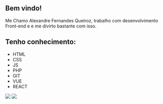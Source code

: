 ## Bem vindo!

Me Chamo Alexandre Fernandes Queiroz, trabalho com desenvolvimento Front-end e e me divirto bastante com isso.
##
## Tenho conhecimento:

+ HTML
+ CSS
+ JS
+ PHP
+ GIT
+ VUE 
+ REACT



<div> 
  <a href = "mailto:alexandrefer1231@gmail.com"><img src="https://img.shields.io/badge/-Gmail-%23333?style=for-the-badge&logo=gmail&logoColor=white" target="_blank"></a>
  <a href="https://www.linkedin.com/in/xand-fernand/" target="_blank"><img src="https://img.shields.io/badge/-LinkedIn-%230077B5?style=for-the-badge&logo=linkedin&logoColor=white" target="_blank"></a> 
 
 
</div>


